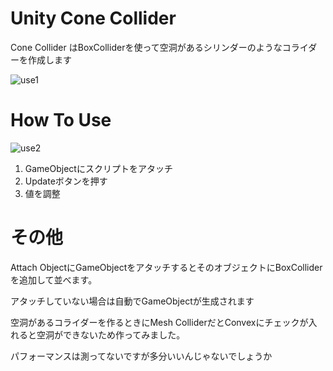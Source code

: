 # Unity Cone Collider
Cone Collider はBoxColliderを使って空洞があるシリンダーのようなコライダーを作成します

![use1](https://github.com/OhkuboSGMS/OSCollider/blob/master/2018-05-08%2020-31-15_1.gif)

# How To Use

![use2](https://github.com/OhkuboSGMS/OSCollider/blob/master/2018-05-08%2020-32-23.gif)

1. GameObjectにスクリプトをアタッチ
2. Updateボタンを押す
3. 値を調整

# その他
Attach ObjectにGameObjectをアタッチするとそのオブジェクトにBoxColliderを追加して並べます。

アタッチしていない場合は自動でGameObjectが生成されます


空洞があるコライダーを作るときにMesh ColliderだとConvexにチェックが入れると空洞ができないため作ってみました。

パフォーマンスは測ってないですが多分いいんじゃないでしょうか
